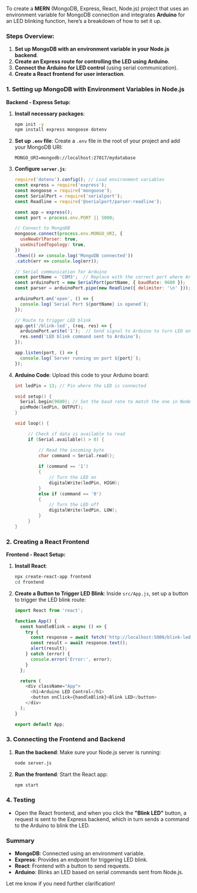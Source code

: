 To create a **MERN** (MongoDB, Express, React, Node.js) project that uses an environment variable for MongoDB connection and integrates **Arduino** for an LED blinking function, here’s a breakdown of how to set it up.

### Steps Overview:
1. **Set up MongoDB with an environment variable in your Node.js backend**.
2. **Create an Express route for controlling the LED using Arduino**.
3. **Connect the Arduino for LED control** (using serial communication).
4. **Create a React frontend for user interaction**.

### 1. Setting up MongoDB with Environment Variables in Node.js

**Backend - Express Setup:**

1. **Install necessary packages**:
   ```bash
   npm init -y
   npm install express mongoose dotenv
   ```

2. **Set up `.env` file**:
   Create a `.env` file in the root of your project and add your MongoDB URI:
   ```
   MONGO_URI=mongodb://localhost:27017/mydatabase
   ```

3. **Configure `server.js`**:
   ```javascript
   require('dotenv').config(); // Load environment variables
   const express = require('express');
   const mongoose = require('mongoose');
   const SerialPort = require('serialport');
   const Readline = require('@serialport/parser-readline');

   const app = express();
   const port = process.env.PORT || 5000;

   // Connect to MongoDB
   mongoose.connect(process.env.MONGO_URI, {
     useNewUrlParser: true,
     useUnifiedTopology: true,
   })
   .then(() => console.log('MongoDB connected'))
   .catch(err => console.log(err));

   // Serial communication for Arduino
   const portName = 'COM3';  // Replace with the correct port where Arduino is connected
   const arduinoPort = new SerialPort(portName, { baudRate: 9600 });
   const parser = arduinoPort.pipe(new Readline({ delimiter: '\n' }));

   arduinoPort.on('open', () => {
     console.log(`Serial Port ${portName} is opened`);
   });

   // Route to trigger LED blink
   app.get('/blink-led', (req, res) => {
     arduinoPort.write('1');  // Send signal to Arduino to turn LED on
     res.send('LED blink command sent to Arduino');
   });

   app.listen(port, () => {
     console.log(`Server running on port ${port}`);
   });
   ```

4. **Arduino Code**:
   Upload this code to your Arduino board:
   ```cpp
   int ledPin = 13; // Pin where the LED is connected

   void setup() {
     Serial.begin(9600); // Set the baud rate to match the one in Node.js
     pinMode(ledPin, OUTPUT);
   }

   void loop() {

        // Check if data is available to read
        if (Serial.available() > 0) {

            // Read the incoming byte
            char command = Serial.read();
            
            if (command == '1') 
            {
                // Turn the LED on
                digitalWrite(ledPin, HIGH);
            }
            else if (command == '0')
            {
                // Turn the LED off
                digitalWrite(ledPin, LOW);
            }
        }
   }
   ```

### 2. Creating a React Frontend

**Frontend - React Setup:**

1. **Install React**:
   ```bash
   npx create-react-app frontend
   cd frontend
   ```

2. **Create a Button to Trigger LED Blink**:
   Inside `src/App.js`, set up a button to trigger the LED blink route:
   ```javascript
   import React from 'react';

   function App() {
     const handleBlink = async () => {
       try {
         const response = await fetch('http://localhost:5000/blink-led');
         const result = await response.text();
         alert(result);
       } catch (error) {
         console.error('Error:', error);
       }
     };

     return (
       <div className="App">
         <h1>Arduino LED Control</h1>
         <button onClick={handleBlink}>Blink LED</button>
       </div>
     );
   }

   export default App;
   ```

### 3. Connecting the Frontend and Backend

1. **Run the backend**:
   Make sure your Node.js server is running:
   ```bash
   node server.js
   ```

2. **Run the frontend**:
   Start the React app:
   ```bash
   npm start
   ```

### 4. Testing
- Open the React frontend, and when you click the **"Blink LED"** button, a request is sent to the Express backend, which in turn sends a command to the Arduino to blink the LED.

### Summary
- **MongoDB**: Connected using an environment variable.
- **Express**: Provides an endpoint for triggering LED blink.
- **React**: Frontend with a button to send requests.
- **Arduino**: Blinks an LED based on serial commands sent from Node.js.

Let me know if you need further clarification!